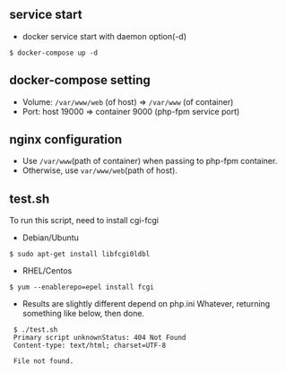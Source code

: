 ## service start

* docker service start with daemon option(-d)
```
$ docker-compose up -d
```

## docker-compose setting

* Volume: `/var/www/web` (of host) => `/var/www` (of container)
* Port: host 19000 => container 9000 (php-fpm service port)

## nginx configuration

* Use `/var/www`(path of container) when passing to php-fpm container.
* Otherwise, use `var/www/web`(path of host).

## test.sh

To run this script, need to install cgi-fcgi

* Debian/Ubuntu
```
$ sudo apt-get install libfcgi0ldbl
```
* RHEL/Centos
```
$ yum --enablerepo=epel install fcgi
```

* Results are slightly different depend on php.ini
Whatever, returning something like below, then done.
```
 $ ./test.sh
 Primary script unknownStatus: 404 Not Found
 Content-type: text/html; charset=UTF-8

 File not found.
```
